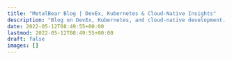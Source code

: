 ```yaml
---
title: "MetalBear Blog | DevEx, Kubernetes & Cloud-Native Insights"
description: "Blog on DevEx, Kubernetes, and cloud-native development. Stay updated with tips, tools, and mirrord product updates."
date: 2022-05-12T08:49:55+00:00
lastmod: 2022-05-12T08:49:55+00:00
draft: false
images: []
---
```

